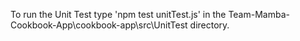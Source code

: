 To run the Unit Test type 'npm test unitTest.js' in the Team-Mamba-Cookbook-App\cookbook-app\src\UnitTest directory.
